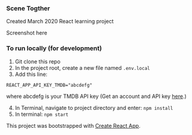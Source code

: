 ### Scene Togther
Created March 2020
React learning project

Screenshot here

### To run locally (for development)
1. Git clone this repo 
2. In the project root, create a new file named ```.env.local ```
3. Add this line: 

```REACT_APP_API_KEY_TMDB="abcdefg"```

 where abcdefg is your TMDB API key (Get an account and API key [here](https://developers.themoviedb.org/3/getting-started/introduction).)

4. In Terminal, navigate to project directory and enter: ```npm install```
5. In terminal: ```npm start```

This project was bootstrapped with [Create React App](https://github.com/facebook/create-react-app).